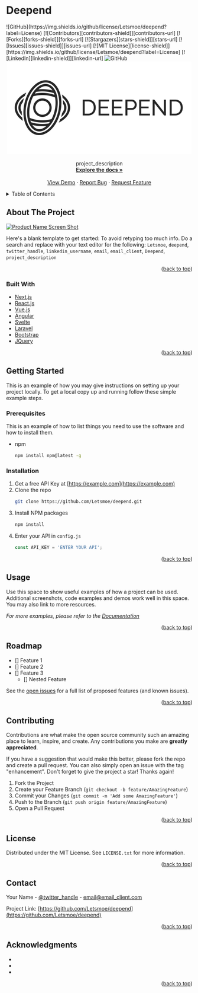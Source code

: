 # Deepend


<div id="top"></div>
![GitHub](https://img.shields.io/github/license/Letsmoe/deepend?label=License)
[![Contributors][contributors-shield]][contributors-url]
[![Forks][forks-shield]][forks-url]
[![Stargazers][stars-shield]][stars-url]
[![Issues][issues-shield]][issues-url]
[![MIT License][license-shield]][https://img.shields.io/github/license/Letsmoe/deepend?label=License]
[![LinkedIn][linkedin-shield]][linkedin-url]

<img alt="GitHub" src="https://img.shields.io/github/license/Letsmoe/deepend?label=License">

<!-- PROJECT LOGO -->
<br />
<div align="center">
  <a href="https://github.com/Letsmoe/deepend">
    <img src="images/logo.svg" alt="Logo" width="500" height="250">
  </a>


  <p align="center">
    project_description
    <br />
    <a href="https://continuum-ai.de/doc/deepend/"><strong>Explore the docs »</strong></a>
    <br />
    <br />
    <a href="https://github.com/Letsmoe/deepend">View Demo</a>
    ·
    <a href="https://github.com/Letsmoe/deepend/issues">Report Bug</a>
    ·
    <a href="https://github.com/Letsmoe/deepend/issues">Request Feature</a>
  </p>
</div>



<!-- TABLE OF CONTENTS -->
<details>
  <summary>Table of Contents</summary>
  <ol>
    <li>
      <a href="#about-the-project">About The Project</a>
      <ul>
        <li><a href="#built-with">Built With</a></li>
      </ul>
    </li>
    <li>
      <a href="#getting-started">Getting Started</a>
      <ul>
        <li><a href="#prerequisites">Prerequisites</a></li>
        <li><a href="#installation">Installation</a></li>
      </ul>
    </li>
    <li><a href="#usage">Usage</a></li>
    <li><a href="#roadmap">Roadmap</a></li>
    <li><a href="#contributing">Contributing</a></li>
    <li><a href="#license">License</a></li>
    <li><a href="#contact">Contact</a></li>
    <li><a href="#acknowledgments">Acknowledgments</a></li>
  </ol>
</details>



<!-- ABOUT THE PROJECT -->
## About The Project

[![Product Name Screen Shot][product-screenshot]](https://example.com)

Here's a blank template to get started: To avoid retyping too much info. Do a search and replace with your text editor for the following: `Letsmoe`, `deepend`, `twitter_handle`, `linkedin_username`, `email`, `email_client`, `Deepend`, `project_description`

<p align="right">(<a href="#top">back to top</a>)</p>



### Built With

* [Next.js](https://nextjs.org/)
* [React.js](https://reactjs.org/)
* [Vue.js](https://vuejs.org/)
* [Angular](https://angular.io/)
* [Svelte](https://svelte.dev/)
* [Laravel](https://laravel.com)
* [Bootstrap](https://getbootstrap.com)
* [JQuery](https://jquery.com)

<p align="right">(<a href="#top">back to top</a>)</p>



<!-- GETTING STARTED -->
## Getting Started

This is an example of how you may give instructions on setting up your project locally.
To get a local copy up and running follow these simple example steps.

### Prerequisites

This is an example of how to list things you need to use the software and how to install them.
* npm
  ```sh
  npm install npm@latest -g
  ```

### Installation

1. Get a free API Key at [https://example.com](https://example.com)
2. Clone the repo
   ```sh
   git clone https://github.com/Letsmoe/deepend.git
   ```
3. Install NPM packages
   ```sh
   npm install
   ```
4. Enter your API in `config.js`
   ```js
   const API_KEY = 'ENTER YOUR API';
   ```

<p align="right">(<a href="#top">back to top</a>)</p>



<!-- USAGE EXAMPLES -->
## Usage

Use this space to show useful examples of how a project can be used. Additional screenshots, code examples and demos work well in this space. You may also link to more resources.

_For more examples, please refer to the [Documentation](https://example.com)_

<p align="right">(<a href="#top">back to top</a>)</p>



<!-- ROADMAP -->
## Roadmap

- [] Feature 1
- [] Feature 2
- [] Feature 3
    - [] Nested Feature

See the [open issues](https://github.com/Letsmoe/deepend/issues) for a full list of proposed features (and known issues).

<p align="right">(<a href="#top">back to top</a>)</p>



<!-- CONTRIBUTING -->
## Contributing

Contributions are what make the open source community such an amazing place to learn, inspire, and create. Any contributions you make are **greatly appreciated**.

If you have a suggestion that would make this better, please fork the repo and create a pull request. You can also simply open an issue with the tag "enhancement".
Don't forget to give the project a star! Thanks again!

1. Fork the Project
2. Create your Feature Branch (`git checkout -b feature/AmazingFeature`)
3. Commit your Changes (`git commit -m 'Add some AmazingFeature'`)
4. Push to the Branch (`git push origin feature/AmazingFeature`)
5. Open a Pull Request

<p align="right">(<a href="#top">back to top</a>)</p>



<!-- LICENSE -->
## License

Distributed under the MIT License. See `LICENSE.txt` for more information.

<p align="right">(<a href="#top">back to top</a>)</p>



<!-- CONTACT -->
## Contact

Your Name - [@twitter_handle](https://twitter.com/twitter_handle) - email@email_client.com

Project Link: [https://github.com/Letsmoe/deepend](https://github.com/Letsmoe/deepend)

<p align="right">(<a href="#top">back to top</a>)</p>



<!-- ACKNOWLEDGMENTS -->
## Acknowledgments

* []()
* []()
* []()

<p align="right">(<a href="#top">back to top</a>)</p>



<!-- MARKDOWN LINKS & IMAGES -->
<!-- https://www.markdownguide.org/basic-syntax/#reference-style-links -->
[contributors-shield]: https://img.shields.io/github/contributors/Letsmoe/deepend.svg?style=for-the-badge
[contributors-url]: https://github.com/Letsmoe/deepend/graphs/contributors
[forks-shield]: https://img.shields.io/github/forks/Letsmoe/deepend.svg?style=for-the-badge
[forks-url]: https://github.com/Letsmoe/deepend/network/members
[stars-shield]: https://img.shields.io/github/stars/Letsmoe/deepend.svg?style=for-the-badge
[stars-url]: https://github.com/Letsmoe/deepend/stargazers
[issues-shield]: https://img.shields.io/github/issues/Letsmoe/deepend.svg?style=for-the-badge
[issues-url]: https://github.com/Letsmoe/deepend/issues
[license-shield]: https://img.shields.io/github/license/Letsmoe/deepend.svg?style=for-the-badge
[license-url]: https://github.com/Letsmoe/deepend/blob/master/LICENSE.txt
[linkedin-shield]: https://img.shields.io/badge/-LinkedIn-black.svg?style=for-the-badge&logo=linkedin&colorB=555
[linkedin-url]: https://linkedin.com/in/linkedin_username
[product-screenshot]: images/screenshot.png
